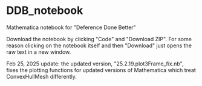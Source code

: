# DDB_notebook
Mathematica notebook for "Deference Done Better"

Download the notebook by clicking "Code" and "Download ZIP". For some reason clicking on the notebook itself and then "Download" just opens the raw text in a new window.

Feb 25, 2025 update:  the updated version, "25.2.19.plot3Frame_fix.nb", fixes the plotting functions for updated versions of Mathematica which treat ConvexHullMesh differently.

